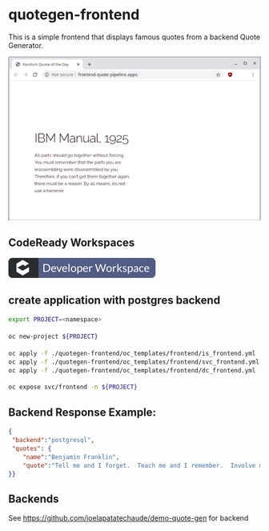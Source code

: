 # quotegen-frontend

This is a simple frontend that displays famous quotes from a backend Quote Generator.

![Contribute](images/example.png)


## CodeReady Workspaces

[![Contribute](images/factory-contribute.svg)](https://codeready-openshift-workspaces.apps-crc.testing/f?url=https://github.com/joelapatatechaude/quotegen-frontend)


## create application with postgres backend

```bash
export PROJECT=<namespace>

oc new-project ${PROJECT}

oc apply -f ./quotegen-frontend/oc_templates/frontend/is_frontend.yml  -n ${PROJECT}
oc apply -f ./quotegen-frontend/oc_templates/frontend/svc_frontend.yml -n ${PROJECT}
oc apply -f ./quotegen-frontend/oc_templates/frontend/dc_frontend.yml -n ${PROJECT}

oc expose svc/frontend -n ${PROJECT}
```

## Backend Response Example:

```json
{
 "backend":"postgresql",
 "quotes": {
    "name":"Benjamin Franklin",
    "quote":"Tell me and I forget.  Teach me and I remember.  Involve me and I learn."
}}
```

## Backends

See https://github.com/joelapatatechaude/demo-quote-gen for backend
